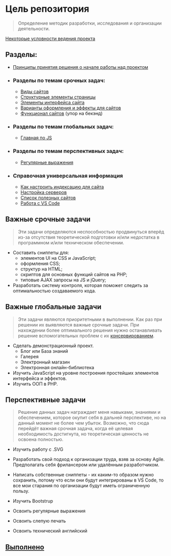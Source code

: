 # Цель репозитория

> Определение методик разработки, исследования и организации деятельности.

[Некоторые условности ведения проекта](rules_of_this_project.md)

## Разделы:
- [Принципы принятия решения о начале работы над проектом](doctrine.md)
- ### Разделы по темам срочных задач:
  - [Виды сайтов](struct/type_of_sites.md "Статья о видах сайтов")
  - [Структурные элементы страницы](struct/struct.md)
  - [Элементы интерфейса сайта](struct/elem_of_interface.md)
  - [Варианты оформления и эффекты для сайтов](design_and_effects.md)
  - [Функционал сайтов](func/functional.md) (упор на бекэнд)
- ### Разделы по темам глобальных задач:
  - [Главная по JS](pl_s/JavaScript/main_js.md)
- ### Разделы по темам перспективных задач:
  - [Регулярные выражения](uniwers/regexpr.md)
- ### Справочная универсальная информация
  - [Как настроить индексацию для сайта](uniwers/goo_ind.md)
  - [Настройка серверов](uniwers/server_work.md)
  - [Список полезных сайтов](useful_list.md)
  - [Работа с VS Code](uniwers/vscode_work.md)


## Важные срочные задачи
> Эти задачи определяются неспособностью продвинуться вперёд из-за отсутствия теоретической подготовки и/или недостатка в программном и/или техническом обеспечении.

- Составить сниппеты для:
    - элементов UI на CSS и JavaScript;
    - оформления CSS;
    - структур на HTML;
    - скриптов для основных функций сайтов на PHP;
    - типовые AJAX запросы на JS и jQuery;
- Разработать систему контроля, которая поможет следить за оптимальностью создаваемого кода.


## Важные глобальные задачи
> Эти задачи являются приоритетными в выполнении. Как раз при решении их выявляются важные срочные задачи. При нахождении более оптимального решения нужно останавливать решение вспомогательных проблем с их [консервированием](#).

- Сделать демонстрационный проект.
    - Блог или База знаний
    - Галерея
    - Электронный магазин
    - Электронная онлайн-библиотека
- Изучить JavaScript на уровне построения простейших элементов интерфейса и эффектов.
- Изучить ООП в PHP.

## Перспективные задачи

> Решение данных задач награждает меня навыками, знаниями и обеспечением, которое окупит себя в дальней перспективе, но на данный момент не более чем убыток. Возможно, что сюда перейдёт важная срочная задача, когда её целевая необходимость достигнута, но теоретическая ценность не освоена полностью.

- Изучить работу с .SVG

- Разработать свой подход к организации труда, взяв за основу Agile. Предполагать себя фрилансером или удалённым разработчиком.

- Написать собственные сниппеты - их каким-то образом нужно сохранить, потому что если они будут интегрированы в VS Code, то все мои старания по организации будут иметь ограниченную пользу.
- Изучить Bootstrup
- Освоить регулярные выражения
- Освоить слепую печать
- Освоить технический английский

## [Выполнено](done/list_of_done.md)

